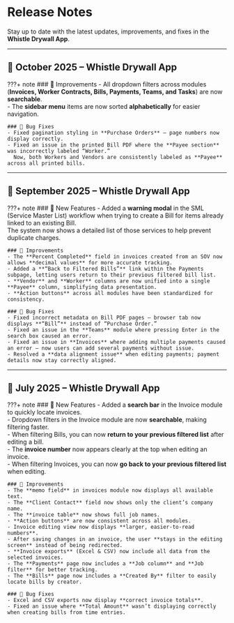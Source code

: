 # Release Notes

Stay up to date with the latest updates, improvements, and fixes in the **Whistle Drywall App**.

---

## 🧾 October 2025 – Whistle Drywall App

???+ note
    ### 🧠 Improvements
    - All dropdown filters across modules (**Invoices, Worker Contracts, Bills, Payments, Teams, and Tasks**) are now **searchable**.  
    - The **sidebar menu** items are now sorted **alphabetically** for easier navigation.

    ### 🐛 Bug Fixes
    - Fixed pagination styling in **Purchase Orders** — page numbers now display correctly.  
    - Fixed an issue in the printed Bill PDF where the **Payee section** was incorrectly labeled “Worker.”  
      Now, both Workers and Vendors are consistently labeled as **Payee** across all printed bills.

---

## 🧾 September 2025 – Whistle Drywall App

???+ note
    ### 🚀 New Features
    - Added a **warning modal** in the SML (Service Master List) workflow when trying to create a Bill for items already linked to an existing Bill.  
      The system now shows a detailed list of those services to help prevent duplicate charges.  

    ### 🧠 Improvements
    - The **Percent Completed** field in invoices created from an SOV now allows **decimal values** for more accurate tracking.  
    - Added a **“Back to Filtered Bills”** link within the Payments subpage, letting users return to their previous filtered bill list.  
    - **Vendor** and **Worker** columns are now unified into a single **Payee** column, simplifying data presentation.  
    - **Action buttons** across all modules have been standardized for consistency.

    ### 🐛 Bug Fixes
    - Fixed incorrect metadata on Bill PDF pages — browser tab now displays **“Bill”** instead of “Purchase Order.”  
    - Fixed an issue in the **Teams** module where pressing Enter in the search box caused an error.  
    - Fixed an issue in **Invoices** where adding multiple payments caused an error — now users can add several payments without issue.  
    - Resolved a **data alignment issue** when editing payments; payment details now stay correctly aligned.

---

## 🧾 July 2025 – Whistle Drywall App

???+ note
    ### 🚀 New Features
    - Added a **search bar** in the Invoice module to quickly locate invoices.  
    - Dropdown filters in the Invoice module are now **searchable**, making filtering faster.  
    - When filtering Bills, you can now **return to your previous filtered list** after editing a bill.  
    - The **invoice number** now appears clearly at the top when editing an invoice.  
    - When filtering Invoices, you can now **go back to your previous filtered list** when editing.

    ### 🧠 Improvements
    - The **memo field** in invoices module now displays all available text.  
    - The **Client Contact** field now shows only the client’s company name.  
    - The **invoice table** now shows full job names.  
    - **Action buttons** are now consistent across all modules.  
    - Invoice editing view now displays **larger, easier-to-read numbers**.  
    - After saving changes in an invoice, the user **stays in the editing screen** instead of being redirected.  
    - **Invoice exports** (Excel & CSV) now include all data from the selected invoices.  
    - The **Payments** page now includes a **Job column** and **Job filter** for better tracking.  
    - The **Bills** page now includes a **Created By** filter to easily locate bills by creator.

    ### 🐛 Bug Fixes
    - Excel and CSV exports now display **correct invoice totals**.  
    - Fixed an issue where **Total Amount** wasn’t displaying correctly when creating bills from time entries.